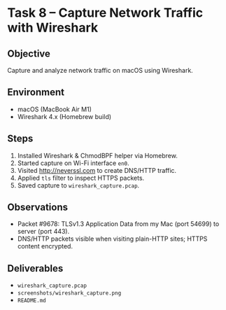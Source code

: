 # Task 8 – Capture Network Traffic with Wireshark

## Objective
Capture and analyze network traffic on macOS using Wireshark.

## Environment
- macOS (MacBook Air M1)
- Wireshark 4.x (Homebrew build)

## Steps
1. Installed Wireshark & ChmodBPF helper via Homebrew.
2. Started capture on Wi-Fi interface `en0`.
3. Visited http://neverssl.com to create DNS/HTTP traffic.
4. Applied `tls` filter to inspect HTTPS packets.
5. Saved capture to `wireshark_capture.pcap`.

## Observations
- Packet #9678: TLSv1.3 Application Data from my Mac (port 54699) to server (port 443).
- DNS/HTTP packets visible when visiting plain-HTTP sites; HTTPS content encrypted.

## Deliverables
- `wireshark_capture.pcap`
- `screenshots/wireshark_capture.png`
- `README.md`

